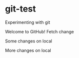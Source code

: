 # git-test
Experimenting with git

Welcome to GitHub!
Fetch change

Some changes on local

More changes on local